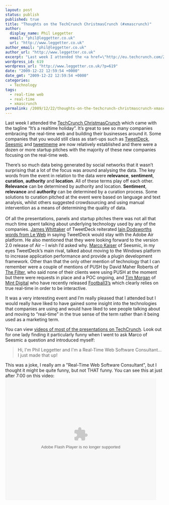 ```yaml
---
layout: post
status: publish
published: true
title: "Thoughts on the TechCrunch ChristmasCrunch (#xmascrunch)"
author:
  display_name: Phil Leggetter
  email: "phil@leggetter.co.uk"
  url: "http://www.leggetter.co.uk"
author_email: "phil@leggetter.co.uk"
author_url: "http://www.leggetter.co.uk"
excerpt: "Last week I attended the <a href=\"http://eu.techcrunch.com/2009/11/06/techcrunch-europe-christmascrunch-its-a-realtime-holiday/\">TechCrunch ChristmasCrunch</a> which came with the tagline “It’s a realtime holiday”. It’s great to see so many companies embracing the real-time web and building their businesses around it. Some companies that you would still class as start-ups such as <a href=\"http://tweetdeck.com/\">TweetDeck</a>, <a href=\"http://seesmic.com/\">Seesmic</a> and <a href=\"http://tweetmeme.com/\">tweetmeme</a> are now relatively established and there were a dozen or more startup pitches with the majority of these new companies focusing on the real-time web.\r\n\r\nThere’s so much data being generated by social networks that it wasn’t surprising that a lot of the focus was around analysing the data. The key words from the event in relation to the data were <strong>relevance</strong>, <strong>sentiment</strong>, <strong>curation</strong>, <strong>authority</strong> and <strong>location</strong>. All of these terms play off each other. <strong>Relevance</strong> can be determined by authority and location. <strong>Sentiment</strong>, <strong>relevance</strong> and <strong>authority</strong> can be determined by a curation process. Some solutions to curation pitched at the event were based on language and text analysis, whilst others suggested crowdsourcing and using manual intervention as a means of determining the quality of data.\r\n"
wordpress_id: 619
wordpress_url: "http://www.leggetter.co.uk/?p=619"
date: "2009-12-22 12:59:54 +0000"
date_gmt: "2009-12-22 12:59:54 +0000"
categories:
  - Technology
tags:
  - real-time web
  - real-time
  - xmascrunch
permalink: /2009/12/22/thoughts-on-the-techcrunch-christmascrunch-xmascrunch.html
---
```


<p>Last week I attended the <a href="http://eu.techcrunch.com/2009/11/06/techcrunch-europe-christmascrunch-its-a-realtime-holiday/">TechCrunch ChristmasCrunch</a> which came with the tagline “It’s a realtime holiday”. It’s great to see so many companies embracing the real-time web and building their businesses around it. Some companies that you would still class as start-ups such as <a href="http://tweetdeck.com/">TweetDeck</a>, <a href="http://seesmic.com/">Seesmic</a> and <a href="http://tweetmeme.com/">tweetmeme</a> are now relatively established and there were a dozen or more startup pitches with the majority of these new companies focusing on the real-time web.</p>
<p>There’s so much data being generated by social networks that it wasn’t surprising that a lot of the focus was around analysing the data. The key words from the event in relation to the data were <strong>relevance</strong>, <strong>sentiment</strong>, <strong>curation</strong>, <strong>authority</strong> and <strong>location</strong>. All of these terms play off each other. <strong>Relevance</strong> can be determined by authority and location. <strong>Sentiment</strong>, <strong>relevance</strong> and <strong>authority</strong> can be determined by a curation process. Some solutions to curation pitched at the event were based on language and text analysis, whilst others suggested crowdsourcing and using manual intervention as a means of determining the quality of data.<br />
<a id="more"></a><a id="more-619"></a><br />
Of all the presentations, panels and startup pitches there was not all that much time spent talking about underlying technology used by any of the companies. <a href="http://jameswhittaker.co.uk/">James Whittaker</a> of TweetDeck reiterated <a href="http://www.ustream.tv/recorded/2834854">Iain Dodsworths words from Le Web</a> in saying TweetDeck would stay with the Adobe Air platform. He also mentioned that they were looking forward to the version 2.0 release of Air – I wish I’d asked why. <a href="http://twitter.com/Marco">Marco Kaiser</a> of Seesmic, in my eyes TweetDeck’s main rival, talked about moving to the Windows platform to increase application performance and provide a plugin development framework. Other than that the only other mention of technology that I can remember were a couple of mentions of PUSH by David Maher Roberts of <a href="http://www.thefilter.com/">The Filter</a>, who said none of their clients were using PUSH at the moment but there were requests in place and a POC ongoing, and <a href="http://twitter.com/thetimmorgan">Tim Morgan</a> of <a href="http://mintdigital.com/">Mint Digital</a> who have recently released <a href="http://football3s.com/">Football3’s</a> which clearly relies on true real-time in order to be interactive.</p>
<p>It was a very interesting event and I’m really pleased that I attended but I would really have liked to have gained some insight into the technologies that companies are using and would have liked to see people talking about and moving to “real-time” in the true sense of the term rather than it being used as a marketing term.</p>
<p>You can view <a href="http://eu.techcrunch.com/2009/12/16/xmascrunch-speakers-and-pitches-in-video/">videos of most of the presentations on TechCrunch</a>. Look out for one lady finding it particularly funny when I went to ask Marco of Seesmic a question and introduced myself:</p>
<blockquote><p>
Hi, I'm Phil Leggetter and I'm a Real-Time Web Software Consultant... I just made that up!
</p></blockquote>
<p>This was a joke, I really am a "Real-Time Web Software Consultant", but I thought it might be quite funny, but not THAT funny. You can see this at just after 7:00 on this video:<br />
<object classid="clsid:d27cdb6e-ae6d-11cf-96b8-444553540000" width="480" height="386" id="utv338525" name="utv_n_530726"><param name="flashvars" value="loc=%2F&amp;autoplay=false&amp;vid=3127064" /><param name="allowfullscreen" value="true" /><param name="allowscriptaccess" value="always" /><param name="src" value="http://www.ustream.tv/flash/video/3127064" /><embed flashvars="loc=%2F&amp;autoplay=false&amp;vid=3127064" width="480" height="386" allowfullscreen="true" allowscriptaccess="always" id="utv338525" name="utv_n_530726" src="http://www.ustream.tv/flash/video/3127064" type="application/x-shockwave-flash" /></object></p>
